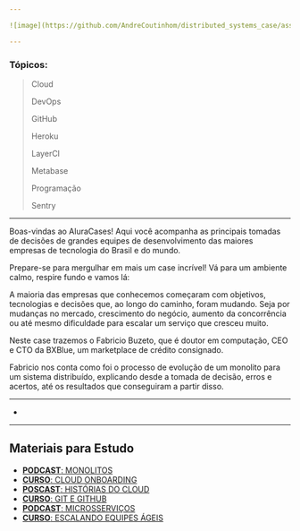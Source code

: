 ```yaml
---

![image](https://github.com/AndreCoutinhom/distributed_systems_case/assets/91290799/70eb3864-7934-43ab-bd7b-424d0df47abe)

---
```

### Tópicos:
> Cloud
>
> DevOps
> 
> GitHub
>
> Heroku
>
> LayerCI
>
> Metabase
>
> Programação
>
> Sentry
---
Boas-vindas ao AluraCases! Aqui você acompanha as principais tomadas de decisões de grandes equipes de desenvolvimento das maiores empresas de tecnologia do Brasil e do mundo.

Prepare-se para mergulhar em mais um case incrível! Vá para um ambiente calmo, respire fundo e vamos lá:

A maioria das empresas que conhecemos começaram com objetivos, tecnologias e decisões que, ao longo do caminho, foram mudando. Seja por mudanças no mercado, crescimento do negócio, aumento da concorrência ou até mesmo dificuldade para escalar um serviço que cresceu muito.

Neste case trazemos o Fabricio Buzeto, que é doutor em computação, CEO e CTO da BXBlue, um marketplace de crédito consignado.

Fabricio nos conta como foi o processo de evolução de um monolito para um sistema distribuído, explicando desde a tomada de decisão, erros e acertos, até os resultados que conseguiram a partir disso.

---
* 

---
## Materiais para Estudo

* [**PODCAST**: MONOLITOS](https://www.alura.com.br/podcast/hipsterstech-monolitos-hipsters-173-a395?_gl=1*16icx73*_ga*ODM1Nzk2OTUyLjE2OTgzNDc1Mjk.*_ga_1EPWSW3PCS*MTcxMDYxNzYwOC41Ni4xLjE3MTA2MjA2OTAuMC4wLjA.*_fplc*dkx1VjQ0TVc5UVZySVdrTkV3ZVA1dVhjSDB0TW0wTk5Gd3lvMGN3NVRuem1BVDFOTWU2eEElMkIxamtaY3M4dTI2MTJMMWE3eXdQRjhWbXJSbm1wMHBzTXBBc1ZhSVN0Q2JrMmZJVnFLTW5KN1kzTnRwVjc1UktLVGtueWp3eXclM0QlM0Q.)
* [**CURSO**: CLOUD ONBOARDING](https://www.alura.com.br/curso-online-cloud-onboarding-trabalhando-principais-provedores?_gl=1*w02f89*_ga*ODM1Nzk2OTUyLjE2OTgzNDc1Mjk.*_ga_1EPWSW3PCS*MTcxMDYxNzYwOC41Ni4xLjE3MTA2MjA2OTAuMC4wLjA.*_fplc*dkx1VjQ0TVc5UVZySVdrTkV3ZVA1dVhjSDB0TW0wTk5Gd3lvMGN3NVRuem1BVDFOTWU2eEElMkIxamtaY3M4dTI2MTJMMWE3eXdQRjhWbXJSbm1wMHBzTXBBc1ZhSVN0Q2JrMmZJVnFLTW5KN1kzTnRwVjc1UktLVGtueWp3eXclM0QlM0Q.)
* [**POSCAST**: HISTÓRIAS DO CLOUD](https://www.alura.com.br/podcast/hipsterstech-historias-do-cloud-hipsters-04-a582?_gl=1*w02f89*_ga*ODM1Nzk2OTUyLjE2OTgzNDc1Mjk.*_ga_1EPWSW3PCS*MTcxMDYxNzYwOC41Ni4xLjE3MTA2MjA2OTAuMC4wLjA.*_fplc*dkx1VjQ0TVc5UVZySVdrTkV3ZVA1dVhjSDB0TW0wTk5Gd3lvMGN3NVRuem1BVDFOTWU2eEElMkIxamtaY3M4dTI2MTJMMWE3eXdQRjhWbXJSbm1wMHBzTXBBc1ZhSVN0Q2JrMmZJVnFLTW5KN1kzTnRwVjc1UktLVGtueWp3eXclM0QlM0Q.)
* [**CURSO**: GIT E GITHUB](https://www.alura.com.br/curso-online-git-github-controle-de-versao?_gl=1*r2iwzn*_ga*ODM1Nzk2OTUyLjE2OTgzNDc1Mjk.*_ga_1EPWSW3PCS*MTcxMDYxNzYwOC41Ni4xLjE3MTA2MjA2OTAuMC4wLjA.*_fplc*dkx1VjQ0TVc5UVZySVdrTkV3ZVA1dVhjSDB0TW0wTk5Gd3lvMGN3NVRuem1BVDFOTWU2eEElMkIxamtaY3M4dTI2MTJMMWE3eXdQRjhWbXJSbm1wMHBzTXBBc1ZhSVN0Q2JrMmZJVnFLTW5KN1kzTnRwVjc1UktLVGtueWp3eXclM0QlM0Q.)
* [**PODCAST**: MICROSSERVIÇOS](https://www.alura.com.br/podcast/hipsterstech-microservicos-hipsters-17-a569?_gl=1*r2iwzn*_ga*ODM1Nzk2OTUyLjE2OTgzNDc1Mjk.*_ga_1EPWSW3PCS*MTcxMDYxNzYwOC41Ni4xLjE3MTA2MjA2OTAuMC4wLjA.*_fplc*dkx1VjQ0TVc5UVZySVdrTkV3ZVA1dVhjSDB0TW0wTk5Gd3lvMGN3NVRuem1BVDFOTWU2eEElMkIxamtaY3M4dTI2MTJMMWE3eXdQRjhWbXJSbm1wMHBzTXBBc1ZhSVN0Q2JrMmZJVnFLTW5KN1kzTnRwVjc1UktLVGtueWp3eXclM0QlM0Q.)
* [**CURSO**: ESCALANDO EQUIPES ÁGEIS](https://www.alura.com.br/curso-online-escalando-equipes-ageis-v2?_gl=1*4fa3rt*_ga*ODM1Nzk2OTUyLjE2OTgzNDc1Mjk.*_ga_1EPWSW3PCS*MTcxMDYxNzYwOC41Ni4xLjE3MTA2MjEwMTUuMC4wLjA.*_fplc*dkx1VjQ0TVc5UVZySVdrTkV3ZVA1dVhjSDB0TW0wTk5Gd3lvMGN3NVRuem1BVDFOTWU2eEElMkIxamtaY3M4dTI2MTJMMWE3eXdQRjhWbXJSbm1wMHBzTXBBc1ZhSVN0Q2JrMmZJVnFLTW5KN1kzTnRwVjc1UktLVGtueWp3eXclM0QlM0Q.)
